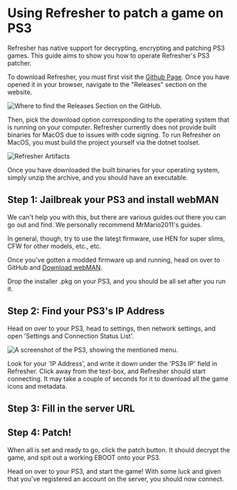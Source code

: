 # Using Refresher to patch a game on PS3

Refresher has native support for decrypting, encrypting and patching PS3 games. This guide aims to show you how to operate Refresher's PS3 patcher.

To download Refresher, you must first visit the [Github Page](https://github.com/LittleBigRefresh/Refresher). Once you have opened it in your browser, 
navigate to the "Releases" section on the website.

![Where to find the Releases Section on the GitHub.](Refresher-Release-Highlight.png)

Then, pick the download option corresponding to the operating system that is running on your computer. 
Refresher currently does not provide built binaries for MacOS due to issues with code signing. To run Refresher on MacOS,
you must build the project yourself via the dotnet toolset.

![Refresher Artifacts](Refresher-Artifacts.png)

Once you have downloaded the built binaries for your operating system,
simply unzip the archive, and you should have an executable.

## Step 1: Jailbreak your PS3 and install webMAN

We can't help you with this, but there are various guides out there you can go out and find. We personally recommend MrMario2011's guides.

In general, though, try to use the late[s]()t firmware, use HEN for super slims, CFW for other models, etc., etc.

Once you've gotten a modded firmware up and running, head on over to GitHub and [Download webMAN](https://github.com/aldostools/webMAN-MOD/releases).

Drop the installer .pkg on your PS3, and you should be all set after you run it.

## Step 2: Find your PS3's IP Address

Head on over to your PS3, head to settings, then network settings, and open 'Settings and Connection Status List'.

![A screenshot of the PS3, showing the mentioned menu.](ps3-ip.png)

Look for your 'IP Address', and write it down under the 'PS3s IP' field in Refresher.
Click away from the text-box, and Refresher should start connecting. It may take a couple of seconds for it to download all the game icons and metadata.

## Step 3: Fill in the server URL

<include from="Library.topic" element-id="fill-in-server-url"></include>

## Step 4: Patch!

When all is set and ready to go, click the patch button. It should decrypt the game, and spit out a working EBOOT onto your PS3.

Head on over to your PS3, and start the game! With some luck and given that you've registered an account on the server, you should now connect.
